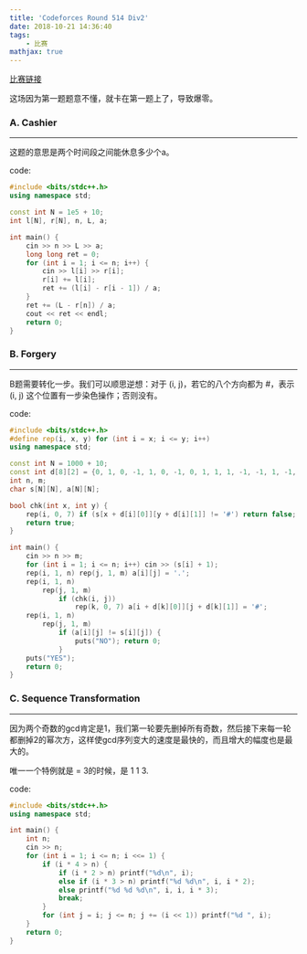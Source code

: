 ```yaml
---
title: 'Codeforces Round 514 Div2'
date: 2018-10-21 14:36:40
tags: 
    - 比赛
mathjax: true
---
```


[比赛链接](http://codeforces.com/contest/1059)

这场因为第一题题意不懂，就卡在第一题上了，导致爆零。

### A. Cashier
-----

这题的意思是两个时间段之间能休息多少个a。

code:
``` c++
#include <bits/stdc++.h>
using namespace std;

const int N = 1e5 + 10;
int l[N], r[N], n, L, a;

int main() {
    cin >> n >> L >> a;
    long long ret = 0;
    for (int i = 1; i <= n; i++) {
        cin >> l[i] >> r[i];
        r[i] += l[i];
        ret += (l[i] - r[i - 1]) / a;
    }
    ret += (L - r[n]) / a;
    cout << ret << endl;
    return 0;
}
```

### B. Forgery
-----

B题需要转化一步。我们可以顺思逆想：对于 (i, j)，若它的八个方向都为 #，表示 (i, j) 这个位置有一步染色操作；否则没有。

code:
``` c++
#include <bits/stdc++.h>
#define rep(i, x, y) for (int i = x; i <= y; i++)
using namespace std;

const int N = 1000 + 10;
const int d[8][2] = {0, 1, 0, -1, 1, 0, -1, 0, 1, 1, 1, -1, -1, 1, -1, -1};
int n, m;
char s[N][N], a[N][N];

bool chk(int x, int y) {
    rep(i, 0, 7) if (s[x + d[i][0]][y + d[i][1]] != '#') return false;
    return true;
}

int main() {
    cin >> n >> m;
    for (int i = 1; i <= n; i++) cin >> (s[i] + 1);
    rep(i, 1, n) rep(j, 1, m) a[i][j] = '.';
    rep(i, 1, n)
        rep(j, 1, m)
            if (chk(i, j))
                rep(k, 0, 7) a[i + d[k][0]][j + d[k][1]] = '#';
    rep(i, 1, n)
        rep(j, 1, m)
            if (a[i][j] != s[i][j]) {
                puts("NO"); return 0;
            }
    puts("YES");
    return 0;
}
```

### C. Sequence Transformation
-----

因为两个奇数的gcd肯定是1，我们第一轮要先删掉所有奇数，然后接下来每一轮都删掉2的幂次方，这样使gcd序列变大的速度是最快的，而且增大的幅度也是最大的。

唯一一个特例就是 = 3的时候，是 1 1 3.

code:
``` c++
#include <bits/stdc++.h>
using namespace std;

int main() {
    int n;
    cin >> n;
    for (int i = 1; i <= n; i <<= 1) {
        if (i * 4 > n) {
            if (i * 2 > n) printf("%d\n", i);
            else if (i * 3 > n) printf("%d %d\n", i, i * 2);
            else printf("%d %d %d\n", i, i, i * 3);
            break;
        }
        for (int j = i; j <= n; j += (i << 1)) printf("%d ", i);
    }
    return 0;
}
```